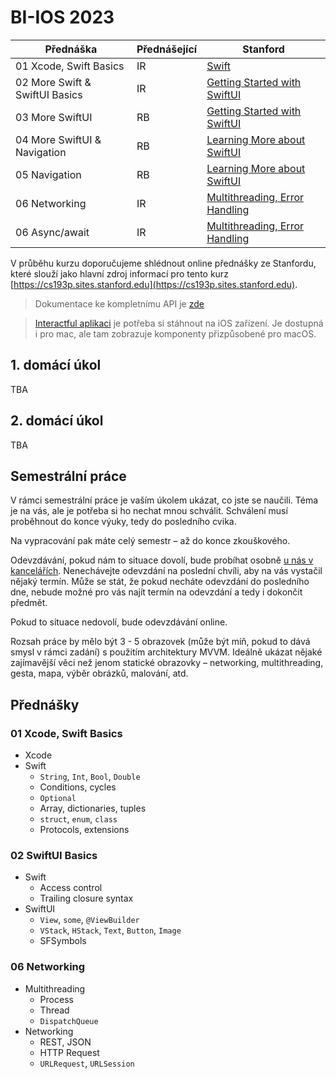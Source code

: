 # BI-IOS 2023

| Přednáška | Přednášející | Stanford |
| --------- | -------- | -------- |
| 01 Xcode, Swift Basics | IR | [Swift](https://cs193p.sites.stanford.edu/sites/g/files/sbiybj16636/files/media/file/r1_0.pdf) |
| 02 More Swift & SwiftUI Basics | IR | [Getting Started with SwiftUI](https://www.youtube.com/watch?v=n1qabtjZ_jg) |
| 03 More SwiftUI | RB | [Getting Started with SwiftUI](https://www.youtube.com/watch?v=n1qabtjZ_jg) |
| 04 More SwiftUI & Navigation | RB | [Learning More about SwiftUI](https://www.youtube.com/watch?v=sXiD-2XrkKQ) |
| 05 Navigation | RB | [Learning More about SwiftUI](https://www.youtube.com/watch?v=sXiD-2XrkKQ) |
| 06 Networking |  IR | [Multithreading, Error Handling](https://www.youtube.com/watch?v=9gA1_Ipm-yY) |
| 06 Async/await |  IR | [Multithreading, Error Handling](https://www.youtube.com/watch?v=9gA1_Ipm-yY) |

V průběhu kurzu doporučujeme shlédnout online přednášky ze Stanfordu, které slouží jako hlavní zdroj informací pro tento kurz [https://cs193p.sites.stanford.edu](https://cs193p.sites.stanford.edu).

> Dokumentace ke kompletnímu API je [zde](https://fitstagram.ackee.cz/docs/)

> [Interactful aplikaci](https://apps.apple.com/tr/app/interactful/id1528095640) je potřeba si stáhnout na iOS zařízení. Je dostupná i pro mac, ale tam zobrazuje komponenty přizpůsobené pro macOS.

## 1. domácí úkol

TBA

## 2. domácí úkol

TBA

## Semestrální práce

V rámci semestrální práce je vaším úkolem ukázat, co jste se naučili. Téma je na vás, ale je potřeba si ho nechat mnou schválit. Schválení musí proběhnout do konce výuky, tedy do posledního cvika.

Na vypracování pak máte celý semestr – až do konce zkouškového.

Odevzdávání, pokud nám to situace dovolí, bude probíhat osobně [u nás v kancelářích](https://mapy.cz/zakladni?source=firm&id=12749992&ds=1&x=14.3907423&y=50.0997880&z=17). Nenechávejte odevzdání na poslední chvíli, aby na vás vystačil nějaký termín. Může se stát, že pokud necháte odevzdání do posledního dne, nebude možné pro vás najít termín na odevzdání a tedy i dokončit předmět.

Pokud to situace nedovolí, bude odevzdávání online.

Rozsah práce by mělo být 3 - 5 obrazovek (může být míň, pokud to dává smysl v rámci zadání) s použitím architektury MVVM. Ideálně ukázat nějaké zajímavější věci než jenom statické obrazovky – networking, multithreading, gesta, mapa, výběr obrázků, malování, atd.

## Přednášky

### 01 Xcode, Swift Basics
* Xcode
* Swift
  * `String`, `Int`, `Bool`, `Double`
  * Conditions, cycles
  * `Optional`
  * Array, dictionaries, tuples
  * `struct`, `enum`, `class`
  * Protocols, extensions 

### 02 SwiftUI Basics
* Swift
  * Access control
  * Trailing closure syntax
* SwiftUI
  * `View`, `some`, `@ViewBuilder`
  * `VStack`, `HStack`, `Text`, `Button`, `Image`
  * SFSymbols

### 06 Networking
* Multithreading
  * Process
  * Thread
  * `DispatchQueue`
* Networking
  * REST, JSON
  * HTTP Request
  * `URLRequest`, `URLSession`